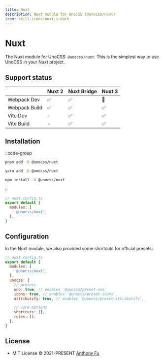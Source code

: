 ```yaml
---
title: Nuxt
description: Nuxt module for UnoCSS (@unocss/nuxt)
icon: skill-icons:nuxtjs-dark
---
```


# Nuxt

The Nuxt module for UnoCSS: `@unocss/nuxt`. This is the simplest way to use UnoCSS in your Nuxt project.

## Support status

| | Nuxt 2 | Nuxt Bridge | Nuxt 3 |
| --- | :-- | :-- | :-- |
| Webpack Dev | ✅ | ✅ | 🚧 |
| Webpack Build | ✅ | ✅ | ✅ |
| Vite Dev | - | ✅ | ✅ |
| Vite Build | - | ✅ | ✅ |

## Installation

::code-group
  ```bash [pnpm]
  pnpm add -D @unocss/nuxt
  ```
  ```bash [yarn]
  yarn add -D @unocss/nuxt
  ```
  ```bash [npm]
  npm install -D @unocss/nuxt
  ```
::

```js
// nuxt.config.ts
export default {
  modules: [
    '@unocss/nuxt',
  ],
}
```

## Configuration

In the Nuxt module, we also provided some shortcuts for official presets:

```js
// nuxt.config.ts
export default {
  modules: [
    '@unocss/nuxt',
  ],
  unocss: {
    // presets
    uno: true, // enables `@unocss/preset-uno`
    icons: true, // enables `@unocss/preset-icons`
    attributify: true, // enables `@unocss/preset-attributify`,

    // core options
    shortcuts: [],
    rules: [],
  },
}
```

## License

- MIT License &copy; 2021-PRESENT [Anthony Fu](https://github.com/antfu)